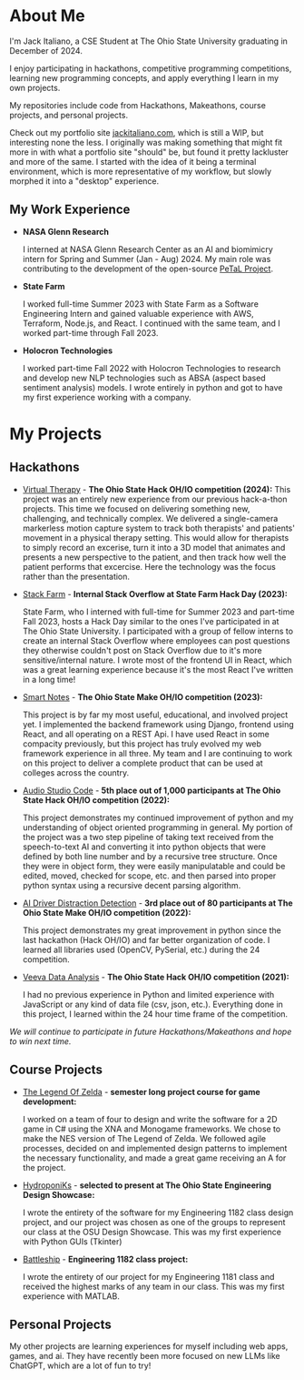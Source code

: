 # About Me
I'm Jack Italiano, a CSE Student at The Ohio State University graduating in December of 2024.

I enjoy participating in hackathons, competitive programming competitions, learning new programming concepts, and apply everything I learn in my own projects.

My repositories include code from Hackathons, Makeathons, course projects, and personal projects.

Check out my portfolio site [jackitaliano.com](https://jackitaliano.com), which is still a WIP, but interesting none the less. I originally was making something that might fit more in with what a portfolio site "should" be, but found it pretty lackluster and more of the same. I started with the idea of it being a terminal environment, which is more representative of my workflow, but slowly morphed it into a "desktop" experience. 

## My Work Experience
- **NASA Glenn Research**

  I interned at NASA Glenn Research Center as an AI and biomimicry intern for Spring and Summer (Jan - Aug) 2024. My main role was contributing to the development of the open-source [PeTaL Project](https://github.com/nasa-petal).

- **State Farm**

  I worked full-time Summer 2023 with State Farm as a Software Engineering Intern and gained valuable experience with AWS, Terraform, Node.js, and React. I continued with the same team, and I worked part-time through Fall 2023.

- **Holocron Technologies**

  I worked part-time Fall 2022 with Holocron Technologies to research and develop new NLP technologies such as ABSA (aspect based sentiment analysis) models. I wrote entirely in python and got to have my first experience working with a company.


# My Projects
## Hackathons
- [Virtual Therapy](https://github.com/jackitaliano/Hack24) - **The Ohio State Hack OH/IO competition (2024):**
This project was an entirely new experience from our previous hack-a-thon projects. This time we focused on delivering something new, challenging, and technically complex. We delivered a single-camera markerless motion capture system to track both therapists' and patients' movement in a physical therapy setting. This would allow for therapists to simply record an excerise, turn it into a 3D model that animates and presents a new perspective to the patient, and then track how well the patient performs that excercise. Here the technology was the focus rather than the presentation.

- [Stack Farm](https://github.com/Chaseforyourlife/HackDay2023) - **Internal Stack Overflow at State Farm Hack Day (2023):**

  State Farm, who I interned with full-time for Summer 2023 and part-time Fall 2023, hosts a Hack Day similar to the ones I've participated in at The Ohio State University. I participated with a group of fellow interns to create an internal Stack Overflow where employees can post questions they otherwise couldn't post on Stack Overflow due to it's more sensitive/internal nature. I wrote most of the frontend UI in React, which was a great learning experience because it's the most React I've written in a long time!

- [Smart Notes](https://github.com/jackitaliano/Make23) - **The Ohio State Make OH/IO competition (2023):**

  This project is by far my most useful, educational, and involved project yet. I implemented the backend framework using Django, frontend using React, and all operating on a REST Api. I have used React in some compacity previously, but this project has truly evolved my web framework experience in all three. My team and I are continuing to work on this project to deliver a complete product that can be used at colleges across the country.
  
- [Audio Studio Code](https://github.com/rahulmedicharla/HackOhio2022) - **5th place out of 1,000 participants at The Ohio State Hack OH/IO competition (2022):**

  This project demonstrates my continued improvement of python and my understanding of object oriented programming in general. My portion of the project was a two step pipeline of taking text received from the speech-to-text AI and converting it into python objects that were defined by both line number and by a recursive tree structure. Once they were in object form, they were easily manipulatable and could be edited, moved, checked for scope, etc. and then parsed into proper python syntax using a recursive decent parsing algorithm.
  
- [AI Driver Distraction Detection](https://github.com/rahulmedicharla/MakeOhio2022) - **3rd place out of 80 participants at The Ohio State Make OH/IO competition (2022):**

  This project demonstrates my great improvement in python since the last hackathon (Hack OH/IO) and far better organization of code. I learned all libraries used (OpenCV, PySerial, etc.) during the 24 competition.
    
- [Veeva Data Analysis](https://github.com/rahulmedicharla/HackOhio) - **The Ohio State Hack OH/IO competition (2021):**

  I had no previous experience in Python and limited experience with JavaScript or any kind of data file (csv, json,  etc.). Everything done in this project, I learned within the 24 hour time frame of the competition.

*We will continue to participate in future Hackathons/Makeathons and hope to win next time.*

## Course Projects
- [The Legend Of Zelda](https://github.com/jackitaliano/LegendOfZelda) - **semester long project course for game development:**

  I worked on a team of four to design and write the software for a 2D game in C# using the XNA and Monogame frameworks. We chose to make the NES version of The Legend of Zelda. We followed agile processes, decided on and implemented design patterns to implement the necessary functionality, and made a great game receiving an A for the project.

- [HydroponiKs](https://github.com/jackitaliano/HydroponiKs) - **selected to present at The Ohio State Engineering Design Showcase:**

  I wrote the entirety of the software for my Engineering 1182 class design project, and our project was chosen as one of the groups to represent our class at the OSU Design Showcase. This was my first experience with Python GUIs (Tkinter)

- [Battleship](https://github.com/jackitaliano/Battleship) - **Engineering 1182 class project:**

  I wrote the entirety of our project for my Engineering 1181 class and received the highest marks of any team in our class. This was my first experience with MATLAB.

## Personal Projects

My other projects are learning experiences for myself including web apps, games, and ai. They have recently been more focused on new LLMs like ChatGPT, which are a lot of fun to try!
